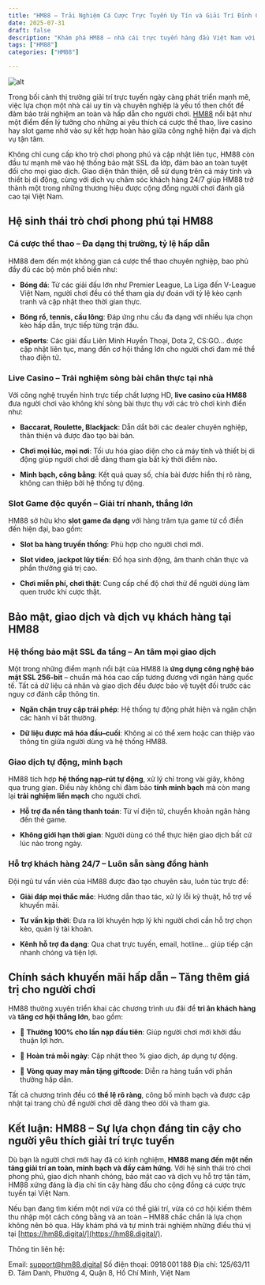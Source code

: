 ```yaml
---
title: "HM88 – Trải Nghiệm Cá Cược Trực Tuyến Uy Tín và Giải Trí Đỉnh Cao"
date: 2025-07-31
draft: false
description: "Khám phá HM88 – nhà cái trực tuyến hàng đầu Việt Nam với cá cược thể thao, live casino, slot game độc quyền và bảo mật SSL tiên tiến."
tags: ["HM88"]
categories: ["HM88"]

---
```

![alt](https://res.cloudinary.com/dfvo4jdsw/image/upload/v1753957516/Banner_hm88_huixdj.webp)

Trong bối cảnh thị trường giải trí trực tuyến ngày càng phát triển mạnh mẽ, việc lựa chọn một nhà cái uy tín và chuyên nghiệp là yếu tố then chốt để đảm bảo trải nghiệm an toàn và hấp dẫn cho người chơi. [HM88](https://hm88.digital/) nổi bật như một điểm đến lý tưởng cho những ai yêu thích cá cược thể thao, live casino hay slot game nhờ vào sự kết hợp hoàn hảo giữa công nghệ hiện đại và dịch vụ tận tâm.

Không chỉ cung cấp kho trò chơi phong phú và cập nhật liên tục, HM88 còn đầu tư mạnh mẽ vào hệ thống bảo mật SSL đa lớp, đảm bảo an toàn tuyệt đối cho mọi giao dịch. Giao diện thân thiện, dễ sử dụng trên cả máy tính và thiết bị di động, cùng với dịch vụ chăm sóc khách hàng 24/7 giúp HM88 trở thành một trong những thương hiệu được cộng đồng người chơi đánh giá cao tại Việt Nam.

## Hệ sinh thái trò chơi phong phú tại HM88

### Cá cược thể thao – Đa dạng thị trường, tỷ lệ hấp dẫn


HM88 đem đến một không gian cá cược thể thao chuyên nghiệp, bao phủ đầy đủ các bộ môn phổ biến như:

*   **Bóng đá**: Từ các giải đấu lớn như Premier League, La Liga đến V-League Việt Nam, người chơi đều có thể tham gia dự đoán với tỷ lệ kèo cạnh tranh và cập nhật theo thời gian thực.
    
*   **Bóng rổ, tennis, cầu lông**: Đáp ứng nhu cầu đa dạng với nhiều lựa chọn kèo hấp dẫn, trực tiếp từng trận đấu.
    
*   **eSports**: Các giải đấu Liên Minh Huyền Thoại, Dota 2, CS:GO... được cập nhật liên tục, mang đến cơ hội thắng lớn cho người chơi đam mê thể thao điện tử.
    

### Live Casino – Trải nghiệm sòng bài chân thực tại nhà


Với công nghệ truyền hình trực tiếp chất lượng HD, **live casino của HM88** đưa người chơi vào không khí sòng bài thực thụ với các trò chơi kinh điển như:

*   **Baccarat, Roulette, Blackjack**: Dẫn dắt bởi các dealer chuyên nghiệp, thân thiện và được đào tạo bài bản.
    
*   **Chơi mọi lúc, mọi nơi**: Tối ưu hóa giao diện cho cả máy tính và thiết bị di động giúp người chơi dễ dàng tham gia bất kỳ thời điểm nào.
    
*   **Minh bạch, công bằng**: Kết quả quay số, chia bài được hiển thị rõ ràng, không can thiệp bởi hệ thống tự động.
    

### Slot Game độc quyền – Giải trí nhanh, thắng lớn


HM88 sở hữu kho **slot game đa dạng** với hàng trăm tựa game từ cổ điển đến hiện đại, bao gồm:

*   **Slot ba hàng truyền thống**: Phù hợp cho người chơi mới.
    
*   **Slot video, jackpot lũy tiến**: Đồ họa sinh động, âm thanh chân thực và phần thưởng giá trị cao.
    
*   **Chơi miễn phí, chơi thật**: Cung cấp chế độ chơi thử để người dùng làm quen trước khi cược thật.
    

## Bảo mật, giao dịch và dịch vụ khách hàng tại HM88

### Hệ thống bảo mật SSL đa tầng – An tâm mọi giao dịch


Một trong những điểm mạnh nổi bật của HM88 là **ứng dụng công nghệ bảo mật SSL 256-bit** – chuẩn mã hóa cao cấp tương đương với ngân hàng quốc tế. Tất cả dữ liệu cá nhân và giao dịch đều được bảo vệ tuyệt đối trước các nguy cơ đánh cắp thông tin.

*   **Ngăn chặn truy cập trái phép**: Hệ thống tự động phát hiện và ngăn chặn các hành vi bất thường.
    
*   **Dữ liệu được mã hóa đầu–cuối**: Không ai có thể xem hoặc can thiệp vào thông tin giữa người dùng và hệ thống HM88.
    

### Giao dịch tự động, minh bạch


HM88 tích hợp **hệ thống nạp–rút tự động**, xử lý chỉ trong vài giây, không qua trung gian. Điều này không chỉ đảm bảo **tính minh bạch** mà còn mang lại **trải nghiệm liền mạch** cho người chơi.

*   **Hỗ trợ đa nền tảng thanh toán**: Từ ví điện tử, chuyển khoản ngân hàng đến thẻ game.
    
*   **Không giới hạn thời gian**: Người dùng có thể thực hiện giao dịch bất cứ lúc nào trong ngày.
    

### Hỗ trợ khách hàng 24/7 – Luôn sẵn sàng đồng hành

Đội ngũ tư vấn viên của HM88 được đào tạo chuyên sâu, luôn túc trực để:

*   **Giải đáp mọi thắc mắc**: Hướng dẫn thao tác, xử lý lỗi kỹ thuật, hỗ trợ về khuyến mãi.
    
*   **Tư vấn kịp thời**: Đưa ra lời khuyên hợp lý khi người chơi cần hỗ trợ chọn kèo, quản lý tài khoản.
    
*   **Kênh hỗ trợ đa dạng**: Qua chat trực tuyến, email, hotline... giúp tiếp cận nhanh chóng và tiện lợi.
    

## Chính sách khuyến mãi hấp dẫn – Tăng thêm giá trị cho người chơi

HM88 thường xuyên triển khai các chương trình ưu đãi để **tri ân khách hàng** và **tăng cơ hội thắng lớn**, bao gồm:

*   🎁 **Thưởng 100% cho lần nạp đầu tiên**: Giúp người chơi mới khởi đầu thuận lợi hơn.
    
*   💸 **Hoàn trả mỗi ngày**: Cập nhật theo % giao dịch, áp dụng tự động.
    
*   🎡 **Vòng quay may mắn tặng giftcode**: Diễn ra hàng tuần với phần thưởng hấp dẫn.
    

Tất cả chương trình đều có **thể lệ rõ ràng**, công bố minh bạch và được cập nhật tại trang chủ để người chơi dễ dàng theo dõi và tham gia.

## Kết luận: HM88 – Sự lựa chọn đáng tin cậy cho người yêu thích giải trí trực tuyến

Dù bạn là người chơi mới hay đã có kinh nghiệm, **HM88 mang đến một nền tảng giải trí an toàn, minh bạch và đầy cảm hứng**. Với hệ sinh thái trò chơi phong phú, giao dịch nhanh chóng, bảo mật cao và dịch vụ hỗ trợ tận tâm, HM88 xứng đáng là địa chỉ tin cậy hàng đầu cho cộng đồng cá cược trực tuyến tại Việt Nam.

Nếu bạn đang tìm kiếm một nơi vừa có thể giải trí, vừa có cơ hội kiếm thêm thu nhập một cách công bằng và an toàn – HM88 chắc chắn là lựa chọn không nên bỏ qua. Hãy khám phá và tự mình trải nghiệm những điều thú vị tại [https://hm88.digital/](https://hm88.digital/).

Thông tin liên hệ:

Email: support@hm88.digital
Số điện thoại: 0918 001 188
Địa chỉ: 125/63/11 Đ. Tám Danh, Phường 4, Quận 8, Hồ Chí Minh, Việt Nam